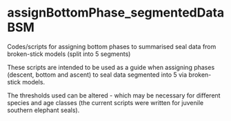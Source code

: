 # assignBottomPhase_segmentedDataBSM
Codes/scripts for assigning bottom phases to summarised seal data from broken-stick models (split into 5 segments)

These scripts are intended to be used as a guide when assigning phases (descent, bottom and ascent) to seal data segmented into 5 via broken-stick models.

The thresholds used can be altered - which may be necessary for different species and age classes (the current scripts were written for juvenile southern elephant seals).
